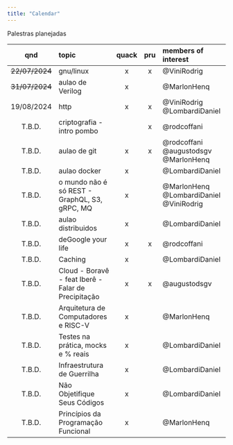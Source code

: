 ```yaml
---
title: "Calendar"
---
```


Palestras planejadas

|      qnd       | topic                                               | quack | pru | members of interest                     |
| :------------: | :-------------------------------------------------- | :---: | :-: | :-------------------------------------- |
| ~~22/07/2024~~ | gnu/linux                                           |   x   |  x  | @ViniRodrig                             |
| ~~31/07/2024~~ | aulao de Verilog                                    |   x   |     | @MarlonHenq                             |
|   19/08/2024   | http                                                |   x   |  x  | @ViniRodrig @LombardiDaniel             |
|     T.B.D.     | criptografia - intro pombo                          |       |  x  | @rodcoffani                             |
|     T.B.D.     | aulao de git                                        |   x   |  x  | @rodcoffani @augustodsgv @MarlonHenq    |
|     T.B.D.     | aulao docker                                        |   x   |     | @LombardiDaniel                         |
|     T.B.D.     | o mundo não é só REST - GraphQL, S3, gRPC, MQ       |   x   |     | @MarlonHenq @LombardiDaniel @ViniRodrig |
|     T.B.D.     | aulao distribuidos                                  |   x   |     | @LombardiDaniel                         |
|     T.B.D.     | deGoogle your life                                  |   x   |  x  | @rodcoffani                             |
|     T.B.D.     | Caching                                             |   x   |     | @LombardiDaniel                         |
|     T.B.D.     | Cloud - Boravê - feat Iberê - Falar de Precipitação |   x   |  x  | @augustodsgv                            |
|     T.B.D.     | Arquitetura de Computadores e RISC-V                |   x   |     | @MarlonHenq                             |
|     T.B.D.     | Testes na prática, mocks e % reais                  |   x   |     | @LombardiDaniel                         |
|     T.B.D.     | Infraestrutura de Guerrilha                         |   x   |     | @LombardiDaniel                         |
|     T.B.D.     | Não Objetifique Seus Códigos                        |   x   |     | @LombardiDaniel                         |
|     T.B.D.     | Princípios da Programação Funcional                 |   x   |     | @MarlonHenq                             |
